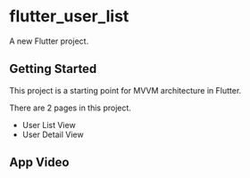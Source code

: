 # flutter_user_list

A new Flutter project.

## Getting Started

This project is a starting point for MVVM architecture in Flutter.

There are 2 pages in this project.
- User List View
- User Detail View


## App Video

